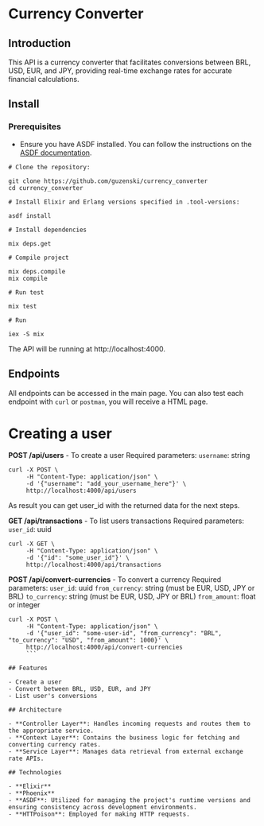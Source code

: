 # Currency Converter

## Introduction
This API is a currency converter that facilitates conversions between BRL, USD, EUR, and JPY, providing real-time exchange rates for accurate financial calculations.

## Install
### Prerequisites
- Ensure you have ASDF installed. You can follow the instructions on the [ASDF documentation](https://asdf-vm.com/guide/getting-started.html#_2-install-asdf).

```
# Clone the repository:

git clone https://github.com/guzenski/currency_converter
cd currency_converter

# Install Elixir and Erlang versions specified in .tool-versions:

asdf install

# Install dependencies

mix deps.get

# Compile project

mix deps.compile
mix compile

# Run test

mix test

# Run

iex -S mix
```

The API will be running at http://localhost:4000.


## Endpoints
All endpoints can be accessed in the main page.
You can also test each endpoint with `curl` or `postman`, you will receive a HTML page.

# Creating a user

**POST /api/users** - To create a user
Required parameters: `username`: string

```
curl -X POST \
     -H "Content-Type: application/json" \
     -d '{"username": "add_your_username_here"}' \
     http://localhost:4000/api/users
```

As result you can get user_id with the returned data for the next steps.

**GET /api/transactions** - To list users transactions
Required parameters: `user_id`: uuid
```
curl -X GET \
     -H "Content-Type: application/json" \
     -d '{"id": "some_user_id"}' \
     http://localhost:4000/api/transactions
```

**POST /api/convert-currencies** - To convert a currency
Required parameters:
`user_id`: uuid
`from_currency`: string (must be EUR, USD, JPY or BRL)
`to_currency`: string (must be EUR, USD, JPY or BRL)
`from_amount`: float or integer

```
curl -X POST \
     -H "Content-Type: application/json" \
     -d '{"user_id": "some-user-id", "from_currency": "BRL", "to_currency": "USD", "from_amount": 1000}' \
     http://localhost:4000/api/convert-currencies
     ```

## Features

- Create a user
- Convert between BRL, USD, EUR, and JPY
- List user's conversions

## Architecture

- **Controller Layer**: Handles incoming requests and routes them to the appropriate service.
- **Context Layer**: Contains the business logic for fetching and converting currency rates.
- **Service Layer**: Manages data retrieval from external exchange rate APIs.

## Technologies

- **Elixir**
- **Phoenix**
- **ASDF**: Utilized for managing the project's runtime versions and ensuring consistency across development environments.
- **HTTPoison**: Employed for making HTTP requests.